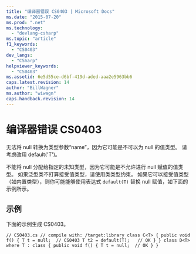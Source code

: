 ```yaml
---
title: "编译器错误 CS0403 | Microsoft Docs"
ms.date: "2015-07-20"
ms.prod: ".net"
ms.technology: 
  - "devlang-csharp"
ms.topic: "article"
f1_keywords: 
  - "CS0403"
dev_langs: 
  - "CSharp"
helpviewer_keywords: 
  - "CS0403"
ms.assetid: 6e5d55ce-d6bf-419d-aded-aaa2e5963bb6
caps.latest.revision: 14
author: "BillWagner"
ms.author: "wiwagn"
caps.handback.revision: 14
---
```

# 编译器错误 CS0403
无法将 null 转换为类型参数“name”，因为它可能是不可以为 null 的值类型。 请考虑改用 default\('T'\)。  
  
 不能将 null 分配给指定的未知类型，因为它可能是不允许进行 null 赋值的值类型。 如果泛型类不打算接受值类型，请使用类类型约束。 如果它可以接受值类型（如内置类型），则你可能能够使用表达式 `default(T)` 替换 null 赋值，如下面的示例所示。  
  
## 示例  
 下面的示例生成 CS0403。  
  
```  
// CS0403.cs // compile with: /target:library class C<T> { public void f() { T t = null;  // CS0403 T t2 = default(T);   // OK } } class D<T> where T : class { public void f() { T t = null;  // OK } }  
```